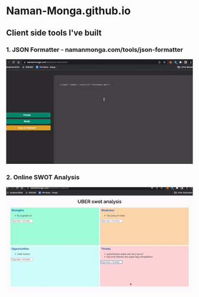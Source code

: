 # Naman-Monga.github.io

## Client side tools I've built

### 1. JSON Formatter - namanmonga.com/tools/json-formatter 
![Online JSON Formatter](https://github.com/Naman-Monga/Naman-Monga.github.io/blob/main/tools/json-formatter/jsonformatter_demo.gif)

### 2. Online SWOT Analysis
![SWOT Analysis Tool](https://github.com/Naman-Monga/Naman-Monga.github.io/blob/main/tools/swot-analysis/swotanalysis_demo.gif)
